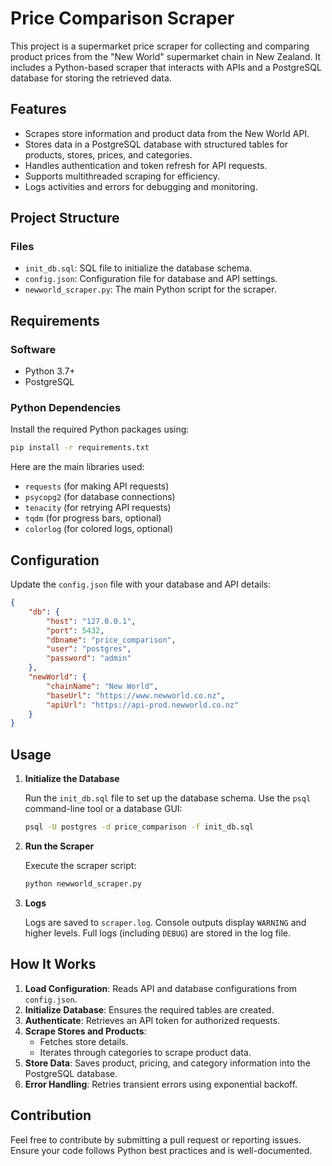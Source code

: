 # Price Comparison Scraper

This project is a supermarket price scraper for collecting and comparing product prices from the "New World" supermarket chain in New Zealand. It includes a Python-based scraper that interacts with APIs and a PostgreSQL database for storing the retrieved data.

## Features

- Scrapes store information and product data from the New World API.
- Stores data in a PostgreSQL database with structured tables for products, stores, prices, and categories.
- Handles authentication and token refresh for API requests.
- Supports multithreaded scraping for efficiency.
- Logs activities and errors for debugging and monitoring.

## Project Structure

### Files

- `init_db.sql`: SQL file to initialize the database schema.
- `config.json`: Configuration file for database and API settings.
- `newworld_scraper.py`: The main Python script for the scraper.

## Requirements

### Software

- Python 3.7+
- PostgreSQL

### Python Dependencies

Install the required Python packages using:

```sh
pip install -r requirements.txt
```

Here are the main libraries used:

- `requests` (for making API requests)
- `psycopg2` (for database connections)
- `tenacity` (for retrying API requests)
- `tqdm` (for progress bars, optional)
- `colorlog` (for colored logs, optional)

## Configuration

Update the `config.json` file with your database and API details:

```json
{
    "db": {
        "host": "127.0.0.1",
        "port": 5432,
        "dbname": "price_comparison",
        "user": "postgres",
        "password": "admin"
    },
    "newWorld": {
        "chainName": "New World",
        "baseUrl": "https://www.newworld.co.nz",
        "apiUrl": "https://api-prod.newworld.co.nz"
    }
}
```

## Usage

1. **Initialize the Database**

     Run the `init_db.sql` file to set up the database schema. Use the `psql` command-line tool or a database GUI:

     ```sh
     psql -U postgres -d price_comparison -f init_db.sql
     ```

2. **Run the Scraper**

     Execute the scraper script:

     ```sh
     python newworld_scraper.py
     ```

3. **Logs**

     Logs are saved to `scraper.log`. Console outputs display `WARNING` and higher levels. Full logs (including `DEBUG`) are stored in the log file.

## How It Works

1. **Load Configuration**: Reads API and database configurations from `config.json`.
2. **Initialize Database**: Ensures the required tables are created.
3. **Authenticate**: Retrieves an API token for authorized requests.
4. **Scrape Stores and Products**:
     - Fetches store details.
     - Iterates through categories to scrape product data.
5. **Store Data**: Saves product, pricing, and category information into the PostgreSQL database.
6. **Error Handling**: Retries transient errors using exponential backoff.

## Contribution

Feel free to contribute by submitting a pull request or reporting issues. Ensure your code follows Python best practices and is well-documented.
